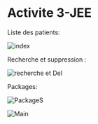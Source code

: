 # Activite 3-JEE

Liste des patients:

![index](https://user-images.githubusercontent.com/94021293/229955322-962df31f-bf54-4bca-a6a6-e5ceb1db4b60.png)

Recherche et suppression :

![recherche et Del](https://user-images.githubusercontent.com/94021293/229955391-1ab9717a-4aae-4540-b5b6-1e3f029258ff.png)

Packages:

![PackageS](https://user-images.githubusercontent.com/94021293/229955435-ead3ba00-cfc7-4b5f-84c5-cc3dc437d366.png)


![Main](https://user-images.githubusercontent.com/94021293/229955557-0056cd24-b48a-48ae-a872-b7de0af38e9a.png)
